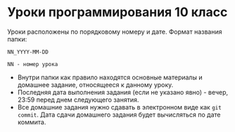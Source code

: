 # Уроки программирования 10 класс

Уроки расположены по порядковому номеру и дате. Формат названия папки:

```
NN_YYYY-MM-DD

NN - номер урока
```

- Внутри папки как правило находятся основные материалы и домашнее задание, относящееся к данному уроку.
- Последняя дата выполнения задания (если не указано явно) - вечер, 23:59 перед днем следующего занятия.
- Все домашние задания нужно сдавать в электронном виде как `git commit`. Дата сдачи домашнего задания будет вычисляться по дате коммита.

